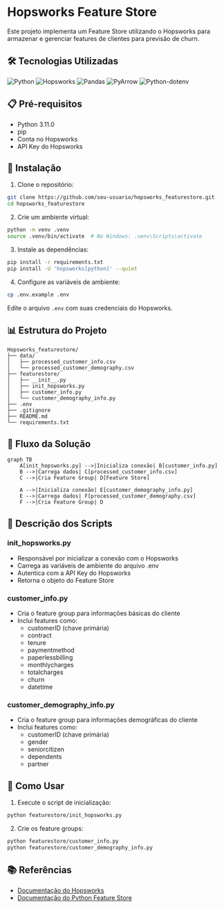 # Hopsworks Feature Store

Este projeto implementa um Feature Store utilizando o Hopsworks para armazenar e gerenciar features de clientes para previsão de churn.

## 🛠️ Tecnologias Utilizadas

![Python](https://img.shields.io/badge/python-3670A0?style=for-the-badge&logo=python&logoColor=ffdd54)
![Hopsworks](https://img.shields.io/badge/Hopsworks-00A98F?style=for-the-badge&logo=hopsworks&logoColor=white)
![Pandas](https://img.shields.io/badge/pandas-%23150458.svg?style=for-the-badge&logo=pandas&logoColor=white)
![PyArrow](https://img.shields.io/badge/PyArrow-FF4B4B?style=for-the-badge&logo=apachearrow&logoColor=white)
![Python-dotenv](https://img.shields.io/badge/python--dotenv-000000?style=for-the-badge&logo=python&logoColor=white)

## 📋 Pré-requisitos

- Python 3.11.0
- pip
- Conta no Hopsworks
- API Key do Hopsworks

## 🔧 Instalação

1. Clone o repositório:
```bash
git clone https://github.com/seu-usuario/hopsworks_featurestore.git
cd hopsworks_featurestore
```

2. Crie um ambiente virtual:
```bash
python -m venv .venv
source .venv/bin/activate  # No Windows: .venv\Scripts\activate
```

3. Instale as dependências:
```bash
pip install -r requirements.txt
pip install -U 'hopsworks[python]' --quiet
```

4. Configure as variáveis de ambiente:
```bash
cp .env.example .env
```
Edite o arquivo `.env` com suas credenciais do Hopsworks.

## 📊 Estrutura do Projeto

```
Hopsworks_featurestore/
├── data/
│   ├── processed_customer_info.csv
│   └── processed_customer_demography.csv
├── featurestore/
│   ├── __init__.py
│   ├── init_hopsworks.py
│   ├── customer_info.py
│   └── customer_demography_info.py
├── .env
├── .gitignore
├── README.md
└── requirements.txt
```

## 🔄 Fluxo da Solução

```mermaid
graph TB
    A[init_hopsworks.py] -->|Inicializa conexão| B[customer_info.py]
    B -->|Carrega dados| C[processed_customer_info.csv]
    C -->|Cria Feature Group| D[Feature Store]
    
    A -->|Inicializa conexão| E[customer_demography_info.py]
    E -->|Carrega dados| F[processed_customer_demography.csv]
    F -->|Cria Feature Group| D
```

## 📝 Descrição dos Scripts

### init_hopsworks.py
- Responsável por inicializar a conexão com o Hopsworks
- Carrega as variáveis de ambiente do arquivo .env
- Autentica com a API Key do Hopsworks
- Retorna o objeto do Feature Store

### customer_info.py
- Cria o feature group para informações básicas do cliente
- Inclui features como:
  - customerID (chave primária)
  - contract
  - tenure
  - paymentmethod
  - paperlessbilling
  - monthlycharges
  - totalcharges
  - churn
  - datetime

### customer_demography_info.py
- Cria o feature group para informações demográficas do cliente
- Inclui features como:
  - customerID (chave primária)
  - gender
  - seniorcitizen
  - dependents
  - partner

## 🚀 Como Usar

1. Execute o script de inicialização:
```bash
python featurestore/init_hopsworks.py
```

2. Crie os feature groups:
```bash
python featurestore/customer_info.py
python featurestore/customer_demography_info.py
```

## 📚 Referências

- [Documentação do Hopsworks](https://docs.hopsworks.ai/)
- [Documentação do Python Feature Store](https://docs.hopsworks.ai/3.0/user_guides/fs/feature_group/python/)